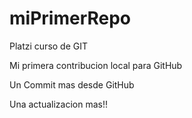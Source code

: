 # miPrimerRepo

Platzi curso de GIT

Mi primera contribucion local para GitHub

Un Commit mas desde GitHub

Una actualizacion mas!!
